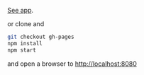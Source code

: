 [See app](http://togakangaroo.github.io/color-mixing/).

or clone and

```bash
git checkout gh-pages
npm install
npm start
```

and open a browser to [http://localhost:8080](http://localhost:8080)